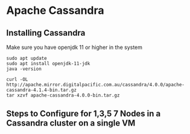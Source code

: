# Apache Cassandra

## Installing Cassandra

Make sure you have openjdk 11 or higher in the system

```
sudo apt update
sudo apt install openjdk-11-jdk
java -version
```

```
curl -OL http://apache.mirror.digitalpacific.com.au/cassandra/4.0.0/apache-cassandra-4.1.4-bin.tar.gz
tar xzvf apache-cassandra-4.0.0-bin.tar.gz
```

## Steps to Configure for 1,3,5 7 Nodes in a Cassandra cluster on a single VM
